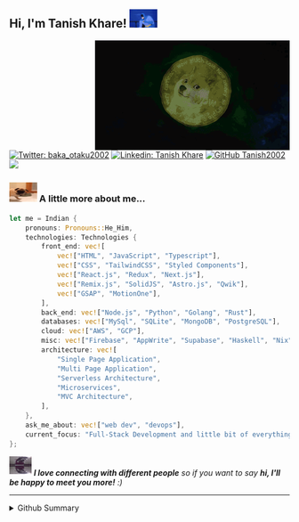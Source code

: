 <h2> Hi, I'm Tanish Khare! <img src="./.github/batman-sup.gif" width="50"></h2>
<img align='right' src="./.github/batman-doge.gif" width="350">

[![Twitter: baka_otaku2002](https://img.shields.io/twitter/follow/baka_otaku2002?style=social)](https://twitter.com/baka_otaku2002)
[![Linkedin: Tanish Khare](https://img.shields.io/badge/-TanishKhare-blue?style=flat-square&logo=Linkedin&logoColor=white&link=https://www.linkedin.com/in/tanish-khare-144032169/)](https://www.linkedin.com/in/tanish-khare-144032169/)
[![GitHub Tanish2002](https://img.shields.io/github/followers/Tanish2002?label=follow&style=social)](https://github.com/Tanish2002)
![](https://komarev.com/ghpvc/?username=Tanish2002&color=83d1a2)

### <img src="./.github/dramatic-pug.gif" width="50" height="35"> A little more about me...

```rust
let me = Indian {
    pronouns: Pronouns::He_Him,
    technologies: Technologies {
        front_end: vec![
            vec!["HTML", "JavaScript", "Typescript"],
            vec!["CSS", "TailwindCSS", "Styled Components"],
            vec!["React.js", "Redux", "Next.js"],
            vec!["Remix.js", "SolidJS", "Astro.js", "Qwik"],
            vec!["GSAP", "MotionOne"],
        ],
        back_end: vec!["Node.js", "Python", "Golang", "Rust"],
        databases: vec!["MySql", "SQLite", "MongoDB", "PostgreSQL"],
        cloud: vec!["AWS", "GCP"],
        misc: vec!["Firebase", "AppWrite", "Supabase", "Haskell", "Nix"],
        architecture: vec![
            "Single Page Application",
            "Multi Page Application",
            "Serverless Architecture",
            "Microservices",
            "MVC Architecture",
        ],
    },
    ask_me_about: vec!["web dev", "devops"],
    current_focus: "Full-Stack Development and little bit of everything else :)",
};
```

<img src="./.github/infinite-cats.gif" width="40" height="35"> <em><b>I love connecting with different people</b> so if you want to say <b>hi, I'll be happy to meet you more!</b> :)</em>

---

<details>
<summary>Github Summary</summary>

![GitHub Stats](https://stats-gray.vercel.app/api?username=Tanish2002&show_icons=true&count_private=true&include_all_commits=true&title_color=83d1a2&icon_color=9ca1b8&text_color=9ca1b8&bg_color=0f0f13)

</details>
